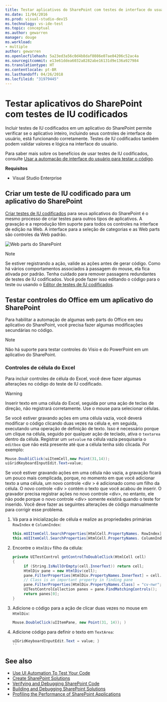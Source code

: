 ```yaml
---
title: Testar aplicativos do SharePoint com testes de interface do usuário codificados no Visual Studio
ms.date: 11/04/2016
ms.prod: visual-studio-dev15
ms.technology: vs-ide-test
ms.topic: conceptual
ms.author: gewarren
manager: douge
ms.workload:
- multiple
author: gewarren
ms.openlocfilehash: 5a23ed3a56c0d4b8daf8086e07ae04206c52ac4a
ms.sourcegitcommit: e13e61ddea6032a8282abe16131d9e136a927984
ms.translationtype: HT
ms.contentlocale: pt-BR
ms.lasthandoff: 04/26/2018
ms.locfileid: "31979445"
---
```

# <a name="test-sharepoint-applications-with-coded-ui-tests"></a>Testar aplicativos do SharePoint com testes de IU codificados

Incluir testes de IU codificados em um aplicativo do SharePoint permite verificar se o aplicativo inteiro, incluindo seus controles de interface do usuário, está funcionando corretamente. Testes de IU codificados também podem validar valores e lógica na interface do usuário.

Para saber mais sobre os benefícios de usar testes de IU codificados, consulte [Usar a automação de interface do usuário para testar o código](../test/use-ui-automation-to-test-your-code.md).

**Requisitos**

- Visual Studio Enterprise

## <a name="create-a-coded-ui-test-for-a-sharepoint-app"></a>Criar um teste de IU codificado para um aplicativo do SharePoint

[Criar testes de IU codificados](../test/use-ui-automation-to-test-your-code.md) para seus aplicativos do SharePoint é o mesmo processo de criar testes para outros tipos de aplicativos. A gravação e a reprodução têm suporte para todos os controles na interface de edição na Web. A interface para a seleção de categorias e as Web parts são controles da Web padrão.

![Web parts do SharePoint](../test/media/cuit_sharepoint.png)

> [!NOTE]
> Se estiver registrando a ação, valide as ações antes de gerar código. Como há vários comportamentos associados à passagem do mouse, ela fica ativada por padrão. Tenha cuidado para remover passagens redundantes de testes de IU codificados. Você pode fazer isso editando o código para o teste ou usando o [Editor de testes de IU codificados](../test/editing-coded-ui-tests-using-the-coded-ui-test-editor.md).

## <a name="test-office-controls-within-a-sharepoint-app"></a>Testar controles do Office em um aplicativo do SharePoint

Para habilitar a automação de algumas web parts do Office em seu aplicativo do SharePoint, você precisa fazer algumas modificações secundárias no código.

> [!NOTE]
> Não há suporte para testar controles do Visio e do PowerPoint em um aplicativo do SharePoint.

### <a name="excel-cell-controls"></a>Controles de célula do Excel

Para incluir controles de célula do Excel, você deve fazer algumas alterações no código do teste de IU codificado.

> [!WARNING]
> Inserir texto em uma célula do Excel, seguida por uma ação de teclas de direção, não registrará corretamente. Use o mouse para selecionar células.

Se você estiver gravando ações em uma célula vazia, você deverá modificar o código clicando duas vezes na célula e, em seguida, executando uma operação de definição de texto. Isso é necessário porque um clique na célula, seguido por qualquer ação de teclado, ativa o `textarea` dentro da célula. Registrar um `setvalue` na célula vazia pesquisaria o `editbox` que não está presente até que a célula tenha sido clicada. Por exemplo:

```csharp
Mouse.DoubliClick(uiItemCell,new Point(31,14));
uiGridKeyboardInputEdit.Text=value;
```

Se você estiver gravando ações em uma célula não vazia, a gravação ficará um pouco mais complicada, porque, no momento em que você adicionar texto a uma célula, um novo controle \<div > é adicionado como um filho da célula. O novo controle \<div > contém o texto que você acabou de inserir. O gravador precisa registrar ações no novo controle \<div>, no entanto, ele não pode porque o novo controle \<div> somente existirá quando o teste for inserido. Você deve fazer as seguintes alterações de código manualmente para corrigir esse problema.

1. Vá para a inicialização de célula e realize as propriedades primárias `RowIndex` e `ColumnIndex`:

    ```csharp
    this.mUIItemCell.SearchProperties[HtmlCell.PropertyNames. RowIndex] = "3";
    this.mUIItemCell.SearchProperties[HtmlCell.PropertyNames. ColumnIndex] = "3";
    ```

2. Encontre o `HtmlDiv` filho da célula:

    ```csharp
    private UITestControl getControlToDoubleClick(HtmlCell cell)
    {
         if (String.IsNullOrEmpty(cell.InnerText)) return cell;
         HtmlDiv pane = new HtmlDiv(cell);
         pane.FilterProperties[HtmlDiv.PropertyNames.InnerText] = cell.InnerText;
         // Class is an important property in finding pane
         pane.FilterProperties[HtmlDiv.PropertyNames.Class] = "cv-nwr";
         UITestControlCollection panes = pane.FindMatchingControls();
         return panes[0];
    }
    ```

3. Adicione o código para a ação de clicar duas vezes no mouse em `HtmlDiv`:

    ```csharp
    Mouse.DoubleClick(uIItemPane, new Point(31, 14)); )
    ```

4. Adicione código para definir o texto em `TextArea`:

    ```csharp
    uIGridKeyboardInputEdit.Text = value; }
    ``

## See also

- [Use UI Automation To Test Your Code](../test/use-ui-automation-to-test-your-code.md)
- [Create SharePoint Solutions](/office-dev/office-dev/create-sharepoint-solutions)
- [Verifying and Debugging SharePoint Code](/office-dev/office-dev/verifying-and-debugging-sharepoint-code)
- [Building and Debugging SharePoint Solutions](/office-dev/office-dev/building-and-debugging-sharepoint-solutions)
- [Profiling the Performance of SharePoint Applications](/office-dev/office-dev/profiling-the-performance-of-sharepoint-applications)
